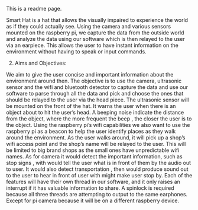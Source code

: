 This is a readme page. 

Smart Hat is a hat that allows the visually impaired to experience the world as if they could actually see. Using the camera and various sensors mounted on the raspberry pi, we capture the data from the outside world and analyze the data using our software which is then relayed to the user via an earpiece. This allows the user to have instant information on the environment without having to speak or input commands. 

 
2. Aims and Objectives:

We aim to give the user concise and important information about the environment around then. The objective is to use the camera, ultrasonic sensor and the wifi and bluetooth detector to capture the data and use our software to parse through all the data and pick and choose the ones that should be relayed to the user via the head piece. The ultrasonic sensor will be mounted on the front of the hat. It warns the user when there is an object about to hit the user’s head. A beeping noise indicate the distance from the object, where the more frequent the beep , the closer the user is to the object. Using the raspberry pi’s wifi capabilities we also want to use the raspberry pi as a beacon to help the user identify places as they walk around the environment. As the user walks around, it will pick up a shop’s wifi access point and the shop’s name will be relayed to the user. This will be limited to big brand shops as the small ones have unpredictable wifi names. As for camera it would detect the important information, such as stop signs , with would tell the user what is in front of them by the audio out to user. It would also detect transportation , then would produce sound out to the user to hear in front of user with might make user stop by. Each of the features will have their own thread in our software, and it only raises an interrupt if it has valuable information to share. A spinlock is required because all three threads are attempting to output to the same earphones. Except for pi camera because it will be on a different raspberry device. 

